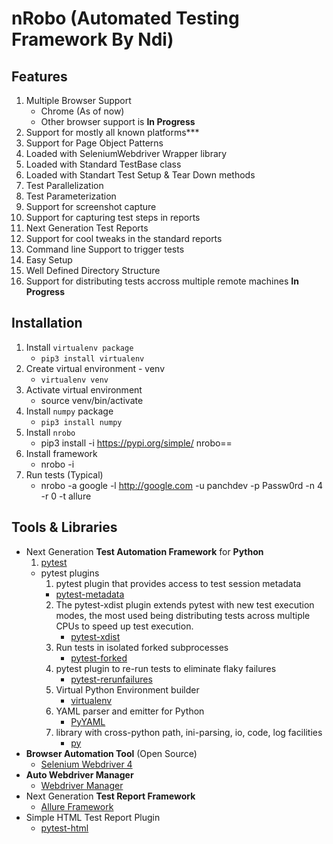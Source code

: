 # nRobo (Automated Testing Framework By Ndi)

## Features

1. Multiple Browser Support
   - Chrome (As of now)
   - Other browser support is **In Progress**
2. Support for mostly all known platforms***
3. Support for Page Object Patterns 
4. Loaded with SeleniumWebdriver Wrapper library
5. Loaded with Standard TestBase class 
6. Loaded with Standart Test Setup & Tear Down methods
6. Test Parallelization 
7. Test Parameterization 
8. Support for screenshot capture 
9. Support for capturing test steps in reports 
10. Next Generation Test Reports 
11. Support for cool tweaks in the standard reports 
12. Command line Support to trigger tests 
13. Easy Setup 
14. Well Defined Directory Structure 
15. Support for distributing tests accross multiple remote machines **In Progress**

## Installation

1. Install `virtualenv package`
   - `pip3 install virtualenv`
2. Create virtual environment - venv 
   - `virtualenv venv`
3. Activate virtual environment 
   - source venv/bin/activate
4. Install `numpy` package
   - `pip3 install numpy`
5. Install `nrobo`
   - pip3 install -i https://pypi.org/simple/ nrobo==<version>
6. Install framework
   - nrobo -i 
7. Run tests (Typical)
   - nrobo -a google -l http://google.com -u panchdev -p Passw0rd -n 4 -r 0 -t allure

## Tools & Libraries

- Next Generation **Test Automation Framework** for **Python**
  1. [pytest](https://docs.pytest.org/en/7.2.x/contents.html)
  - pytest plugins
    1. pytest plugin that provides access to test session metadata
      - [pytest-metadata](https://pypi.org/project/pytest-metadata/)
    2. The pytest-xdist plugin extends pytest with new test execution modes, the most used being distributing tests across multiple CPUs to speed up test execution.
       - [pytest-xdist](https://pypi.org/project/pytest-xdist/)
    3. Run tests in isolated forked subprocesses
       - [pytest-forked](https://pypi.org/project/pytest-forked/)
    4. pytest plugin to re-run tests to eliminate flaky failures
       - [pytest-rerunfailures](https://pypi.org/project/pytest-rerunfailures/)
    5. Virtual Python Environment builder
       - [virtualenv](https://pypi.org/project/virtualenv/)
    6. YAML parser and emitter for Python
       - [PyYAML](https://pypi.org/project/PyYAML/)
    7. library with cross-python path, ini-parsing, io, code, log facilities
       - [py](https://pypi.org/project/py/)
- **Browser Automation Tool** (Open Source)
  - [Selenium Webdriver 4](https://www.selenium.dev/documentation/webdriver/getting_started/upgrade_to_selenium_4/)
- **Auto Webdriver Manager**
  - [Webdriver Manager](https://pypi.org/project/webdriver-manager/)
- Next Generation **Test Report Framework**
  - [Allure Framework](https://docs.qameta.io/allure/)
- Simple HTML Test Report Plugin 
  - [pytest-html](https://pypi.org/project/pytest-html/)
